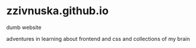 # zzivnuska.github.io
dumb website

adventures in learning about frontend and css
and collections of my brain
